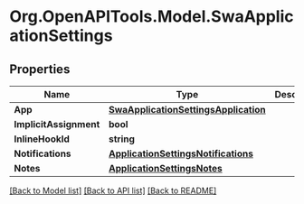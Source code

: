 # Org.OpenAPITools.Model.SwaApplicationSettings

## Properties

Name | Type | Description | Notes
------------ | ------------- | ------------- | -------------
**App** | [**SwaApplicationSettingsApplication**](SwaApplicationSettingsApplication.md) |  | [optional] 
**ImplicitAssignment** | **bool** |  | [optional] 
**InlineHookId** | **string** |  | [optional] 
**Notifications** | [**ApplicationSettingsNotifications**](ApplicationSettingsNotifications.md) |  | [optional] 
**Notes** | [**ApplicationSettingsNotes**](ApplicationSettingsNotes.md) |  | [optional] 

[[Back to Model list]](../README.md#documentation-for-models) [[Back to API list]](../README.md#documentation-for-api-endpoints) [[Back to README]](../README.md)

